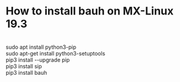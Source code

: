 # How to install bauh on MX-Linux 19.3

<br>
sudo apt install python3-pip <br>
sudo apt-get install python3-setuptools <br>
pip3 install --upgrade pip<br>
pip3 install sip <br>
pip3 install bauh <br>
